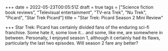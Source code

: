 +++
date = 2022-05-23T00:05:51Z
draft = true
tags = ["Science fiction book reviews", "Televisual entertainment", "TV-era Trek", "Nu Trek", "Picard", "Star Trek Picard"]
title = "Star Trek: Picard Season 2 Mini Review"

+++
Star Trek: Picard has certainly divided fans of the enduring sci-fi franchise. Some hate it, some love it... and some, like me, are somewhere in between. Personally, I enjoyed season 1, although it certainly had its flaws, particularly the last two episodes. Will season 2 fare any better?

<!-- more -->